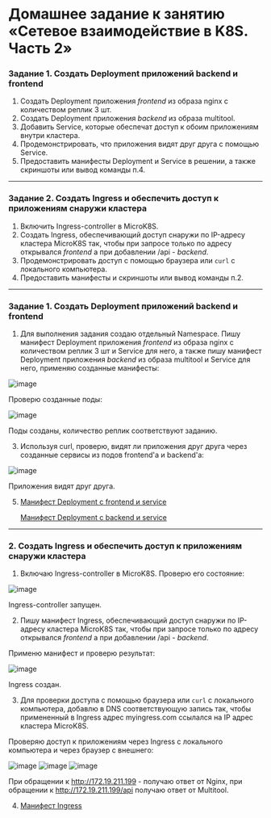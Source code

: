 

# Домашнее задание к занятию «Сетевое взаимодействие в K8S. Часть 2»


### Задание 1. Создать Deployment приложений backend и frontend

1. Создать Deployment приложения _frontend_ из образа nginx с количеством реплик 3 шт.
2. Создать Deployment приложения _backend_ из образа multitool.
3. Добавить Service, которые обеспечат доступ к обоим приложениям внутри кластера. 
4. Продемонстрировать, что приложения видят друг друга с помощью Service.
5. Предоставить манифесты Deployment и Service в решении, а также скриншоты или вывод команды п.4.

------

### Задание 2. Создать Ingress и обеспечить доступ к приложениям снаружи кластера

1. Включить Ingress-controller в MicroK8S.
2. Создать Ingress, обеспечивающий доступ снаружи по IP-адресу кластера MicroK8S так, чтобы при запросе только по адресу открывался _frontend_ а при добавлении /api - _backend_.
3. Продемонстрировать доступ с помощью браузера или `curl` с локального компьютера.
4. Предоставить манифесты и скриншоты или вывод команды п.2.

------

### Задание 1. Создать Deployment приложений backend и frontend

1. Для выполнения задания создаю отдельный Namespace. Пишу манифест Deployment приложения _frontend_ из образа nginx с количеством реплик 3 шт и Service для него, а также пишу манифест Deployment приложения _backend_ из образа multitool и Service для него, применяю созданные манифесты:

![image](https://github.com/user-attachments/assets/7d07cb28-10eb-4751-8106-cbd25abb2e87)

Проверю созданные поды:

![image](https://github.com/user-attachments/assets/9ebce3cf-a00a-45c8-829b-b5d4c48e1f3b)


Поды созданы, количество реплик соответствуют заданию.

3. Используя curl, проверю, видят ли приложения друг друга через созданные сервисы из подов frontend'а и backend'а:

![image](https://github.com/user-attachments/assets/8ae48ec6-cb60-423f-aa1e-a00ed9c1e13f)

Приложения видят друг друга.

5. [Манифест Deployment c frontend и service](https://github.com/PatKolzin/kuber-1.5/blob/main/src/front-deploy.yaml)

   [Манифест Deployment c backend и service](https://github.com/PatKolzin/kuber-1.5/blob/main/src/back-deploy.yaml)

------

### 2. Создать Ingress и обеспечить доступ к приложениям снаружи кластера

1. Включаю Ingress-controller в MicroK8S. Проверю его состояние:

![image](https://github.com/user-attachments/assets/51376222-0347-4512-9c9a-b6d0d712c70c)

Ingress-controller запущен.

2. Пишу манифест Ingress, обеспечивающий доступ снаружи по IP-адресу кластера MicroK8S так, чтобы при запросе только по адресу открывался _frontend_ а при добавлении /api - _backend_.

Применю манифест и проверю результат:

![image](https://github.com/user-attachments/assets/81d01aae-c99e-4866-a8ae-71ad98005c7e)

Ingress создан.

3. Для проверки доступа с помощью браузера или `curl` с локального компьютера, добавлю в DNS соответствующую запись так, чтобы примененный в Ingress адрес myingress.com ссылался на IP адрес кластера MicroK8S.

Проверяю доступ к приложениям через Ingress с локального компьютера и через браузер с внешнего:

![image](https://github.com/user-attachments/assets/da7d8b9d-aec5-4140-93b0-7e4ef7de0abe)
![image](https://github.com/user-attachments/assets/75d29668-7df2-4da1-9ed2-27e2b1263893)
![image](https://github.com/user-attachments/assets/82b74554-754d-43ff-824d-b1fd776e52ff)

При обращении к http://172.19.211.199 - получаю ответ от Nginx, при обращении к http://172.19.211.199/api получаю ответ от Multitool.

4. [Манифест Ingress](https://github.com/PatKolzin/kuber-1.5/blob/main/src/ingress.yaml)
